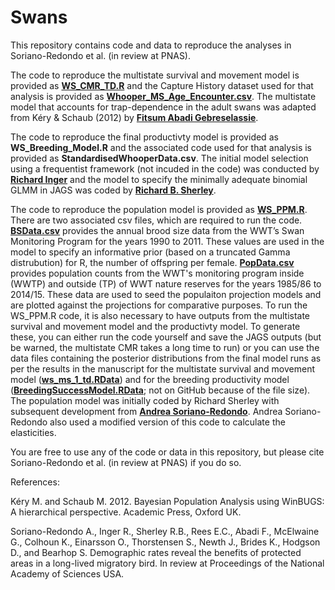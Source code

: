 # Swans

This repository contains code and data to reproduce the analyses in Soriano-Redondo et al. (in review at PNAS).

The code to reproduce the multistate survival and movement model is provided as <strong><a href="https://github.com/rbsherley/Swans/blob/main/WS_CMR_TD.R" target="_blank" rel="noopener noreferrer">WS_CMR_TD.R</a></strong> and the Capture History dataset used for that analysis is provided as <strong><a href="https://github.com/rbsherley/Swans/blob/main/Whooper_MS_Age_Encounter.csv" target="_blank" rel="noopener noreferrer">Whooper_MS_Age_Encounter.csv</a></strong>. The multistate model that accounts for trap-dependence in the adult swans was adapted from Kéry & Schaub (2012) by <strong><a href="https://fwce.nmsu.edu/faculty-staff/fitsum-abadi-gebreselass.html" target="_blank" rel="noopener noreferrer">Fitsum Abadi Gebreselassie</a></strong>.

The code to reproduce the final productivty model is provided as <b>WS_Breeding_Model.R</b> and the associated code used for that analysis is provided as <b>StandardisedWhooperData.csv</b>. The initial model selection using a frequentist framework (not incuded in the code) was conducted by <strong><a href="https://research.com/u/richard-inger" target="_blank" rel="noopener noreferrer">Richard Inger</a></strong> and the model to specify the minimally adequate binomial GLMM in JAGS was coded by <strong><a href="https://ecologyconservation.exeter.ac.uk/staff/profile/index.php?web_id=Richard_Sherley" target="_blank" rel="noopener noreferrer">Richard B. Sherley</a></strong>.

The code to reproduce the population model is provided as <strong><a href="https://github.com/rbsherley/Swans/blob/main/WS_PPM.R" target="_blank" rel="noopener noreferrer">WS_PPM.R</a></strong>. There are two associated csv files, which are required to run the code. <strong><a href="https://github.com/rbsherley/Swans/blob/main/BSData.csv" target="_blank" rel="noopener noreferrer">BSData.csv</a></strong> provides the annual brood size data from the WWT’s Swan Monitoring Program for the years 1990 to 2011. These values are used in the model to specify an informative prior (based on a truncated Gamma distrubution) for R, the number of offspring per female. <strong><a href="https://github.com/rbsherley/Swans/blob/main/PopData.csv" target="_blank" rel="noopener noreferrer">PopData.csv</a></strong> provides population counts from the WWT's monitoring program inside (WWTP) and outside (TP) of WWT nature reserves for the years 1985/86 to 2014/15. These data are used to seed the populaiton projection models and are plotted against the projections for comparative purposes. To run the WS_PPM.R code, it is also necessary to have outputs from the multistate survival and movement model and the productivty model. To generate these, you can either run the code yourself and save the JAGS outputs (but be warned, the multistate CMR takes a long time to run) or you can use the data files containing the posterior distributions from the final model runs as per the results in the manuscript for the multistate survival and movement model (<strong><a href="https://github.com/rbsherley/Swans/blob/main/ws_ms_1_td.RData" target="_blank" rel="noopener noreferrer">ws_ms_1_td.RData</a></strong>) and for the breeding productivity model (<strong><a href="https://drive.google.com/file/d/12LcixA3E10A3lWw2tPh2QZbShwSfMMpn/view?usp=sharing" target="_blank" rel="noopener noreferrer">BreedingSuccessModel.RData</a></strong>; not on GitHub because of the file size). The population model was initially coded by Richard Sherley with subsequent development from <strong><a href="https://scholar.google.co.uk/citations?user=StT5BbgAAAAJ&hl=en" target="_blank" rel="noopener noreferrer">Andrea Soriano-Redondo</a></strong>. Andrea Soriano-Redondo also used a modified version of this code to calculate the elasticities.

You are free to use any of the code or data in this repository, but please cite Soriano-Redondo et al. (in review at PNAS) if you do so.

References:

Kéry M. and Schaub M. 2012. Bayesian Population Analysis using WinBUGS: A hierarchical perspective. Academic Press, Oxford UK.

Soriano-Redondo A., Inger R., Sherley R.B., Rees E.C., Abadi F., McElwaine G., Colhoun K., Einarsson O., Thorstensen S., Newth J., Brides K., Hodgson D., and Bearhop S. Demographic rates reveal the benefits of protected areas in a long-lived migratory bird. In review at Proceedings of the National Academy of Sciences USA.
